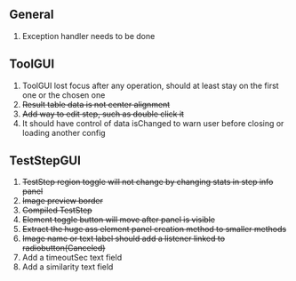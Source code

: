 
## General
1. Exception handler needs to be done


## ToolGUI
1. ToolGUI lost focus after any operation, should at least stay on the first one or the chosen one
2. ~~Result table data is not center alignment~~
3. ~~Add way to edit step, such as double click it~~
4. It should have control of data isChanged to warn user before closing or loading another config


## TestStepGUI
1. ~~TestStep region toggle will not change by changing stats in step info panel~~
2. ~~Image preview border~~
3. ~~Compiled TestStep~~
4. ~~Element toggle button will move after panel is visible~~
5. ~~Extract the huge ass element panel creation method to smaller methods~~
6. ~~Image name or text label should add a listener linked to radiobutton(Canceled)~~
7. Add a timeoutSec text field
8. Add a similarity text field
